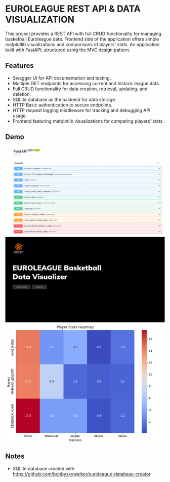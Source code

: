 
# EUROLEAGUE REST API & DATA VISUALIZATION

This project provides a REST API with full CRUD functionality for managing basketball Euroleague data.
Frontend side of the application offers simple matplotlib visualizations and comparisons of players' stats.
An application built with FastAPI, structured using the MVC design pattern.

## Features

- Swagger UI for API documentation and testing.
- Multiple GET endpoints for accessing current and historic league data.
- Full CRUD functionality for data creation, retrieval, updating, and deletion.
- SQLite database as the backend for data storage.
- HTTP Basic authentication to secure endpoints.
- HTTP request logging middleware for tracking and debugging API usage.
- Frontend featuring matplotlib visualizations for comparing players' stats.

## Demo
![Swagger UI](https://github.com/bobbyskywalker/euroleague_api/blob/main/misc/swagger_demo.gif?raw=true)
![Frontend Homepage](https://github.com/bobbyskywalker/euroleague_api/blob/main/misc/front_demo.gif?raw=true)
![Heatmap Demo](https://github.com/bobbyskywalker/euroleague_api/blob/main/misc/heatmap_demo.gif?raw=true)


## Notes
* SQLite database created with https://github.com/bobbyskywalker/euroleague-database-creator
